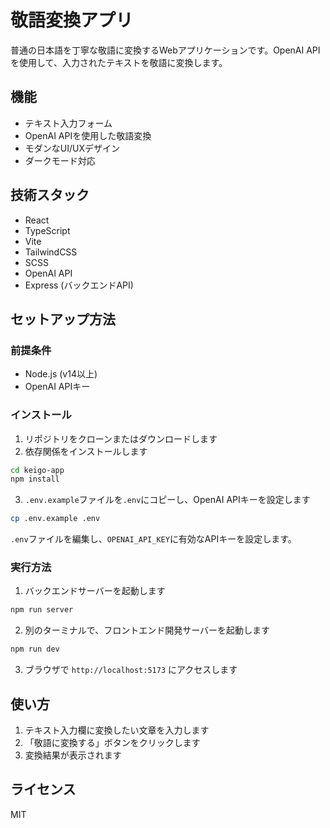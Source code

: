 # 敬語変換アプリ

普通の日本語を丁寧な敬語に変換するWebアプリケーションです。OpenAI APIを使用して、入力されたテキストを敬語に変換します。

## 機能

- テキスト入力フォーム
- OpenAI APIを使用した敬語変換
- モダンなUI/UXデザイン
- ダークモード対応

## 技術スタック

- React
- TypeScript
- Vite
- TailwindCSS
- SCSS
- OpenAI API
- Express (バックエンドAPI)

## セットアップ方法

### 前提条件

- Node.js (v14以上)
- OpenAI APIキー

### インストール

1. リポジトリをクローンまたはダウンロードします
2. 依存関係をインストールします

```bash
cd keigo-app
npm install
```

3. `.env.example`ファイルを`.env`にコピーし、OpenAI APIキーを設定します

```bash
cp .env.example .env
```

`.env`ファイルを編集し、`OPENAI_API_KEY`に有効なAPIキーを設定します。

### 実行方法

1. バックエンドサーバーを起動します

```bash
npm run server
```

2. 別のターミナルで、フロントエンド開発サーバーを起動します

```bash
npm run dev
```

3. ブラウザで `http://localhost:5173` にアクセスします

## 使い方

1. テキスト入力欄に変換したい文章を入力します
2. 「敬語に変換する」ボタンをクリックします
3. 変換結果が表示されます

## ライセンス

MIT 